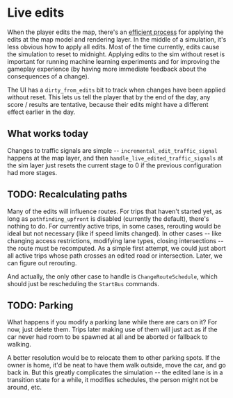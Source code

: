 # Live edits

When the player edits the map, there's an [efficient process](../map/edits.md)
for applying the edits at the map model and rendering layer. In the middle of a
simulation, it's less obvious how to apply all edits. Most of the time
currently, edits cause the simulation to reset to midnight. Applying edits to
the sim without reset is important for running machine learning experiments and
for improving the gameplay experience (by having more immediate feedback about
the consequences of a change).

The UI has a `dirty_from_edits` bit to track when changes have been applied
without reset. This lets us tell the player that by the end of the day, any
score / results are tentative, because their edits might have a different effect
earlier in the day.

## What works today

Changes to traffic signals are simple -- `incremental_edit_traffic_signal`
happens at the map layer, and then `handle_live_edited_traffic_signals` at the
sim layer just resets the current stage to 0 if the previous configuration had
more stages.

## TODO: Recalculating paths

Many of the edits will influence routes. For trips that haven't started yet, as
long as `pathfinding_upfront` is disabled (currently the default), there's
nothing to do. For currently active trips, in some cases, rerouting would be
ideal but not necessary (like if speed limits changed). In other cases -- like
changing access restrictions, modifying lane types, closing intersections -- the
route must be recomputed. As a simple first attempt, we could just abort all
active trips whose path crosses an edited road or intersection. Later, we can
figure out rerouting.

And actually, the only other case to handle is `ChangeRouteSchedule`, which
should just be rescheduling the `StartBus` commands.

## TODO: Parking

What happens if you modify a parking lane while there are cars on it? For now,
just delete them. Trips later making use of them will just act as if the car
never had room to be spawned at all and be aborted or fallback to walking.

A better resolution would be to relocate them to other parking spots. If the
owner is home, it'd be neat to have them walk outside, move the car, and go back
in. But this greatly complicates the simulation -- the edited lane is in a
transition state for a while, it modifies schedules, the person might not be
around, etc.
